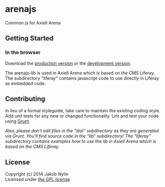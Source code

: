 # arenajs

Common js for Axiell Arena

## Getting Started

### In the browser
Download the [production version][min] or the [development version][max].

[min]: https://raw.github.com/jaknyl1/arena/master/dist/arenajs.min.js
[max]: https://raw.github.com/jaknyl1/arena/master/dist/arenajs.js

The arenajs-lib is used in Axiell Arena which is based on the CMS Liferay. The subdirectory "liferay" contains javascript code to use directly in Liferay as embedded code.


## Contributing
In lieu of a formal styleguide, take care to maintain the existing coding style. Add unit tests for any new or changed functionality. Lint and test your code using [Grunt](http://gruntjs.com/).

_Also, please don't edit files in the "dist" subdirectory as they are generated via Grunt. You'll find source code in the "lib" subdirectory! The "liferay" subdirectory contains examples how to use the lib in Axiell Arena which is based on the CMS Liferay._


## License
Copyright (c) 2014 Jakob Nylin  
Licensed under [the GPL license](gpl-3.0.txt)
